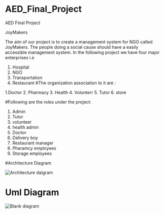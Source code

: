 # AED_Final_Project
AED Final Project

JoyMakers

The aim of our project is to create a management system for NGO called JoyMakers. The people doing a social cause should have a easily accessible management system. In the following project we have four major enterprises i.e
1. Hospital
2. NGO
3. Transportation
4. Restaurant 
#The organization association to it are :

1.Doctor
2. Pharmacy
3. Health
4. Volunterr
5. Tutor
6. store

#Following are the roles under the project:

1. Admin
2. Tutor
3. volunteer
4. health admin
5. Doctor 
6. Delivery boy
7. Restaurant manager
8. Pharamcy employees
9. Storage employees


#Architecture Diagram 

![Architecture daigram](https://user-images.githubusercontent.com/114711523/206943585-c7804033-14f8-47c2-86ef-8ae48442ad61.png)
# Uml Diagram
![Blank diagram](https://user-images.githubusercontent.com/114711523/206963171-e0a73062-fa28-4659-8f7a-8ca183b416c4.png)
